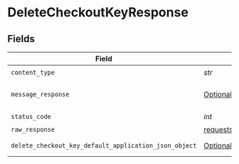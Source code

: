 # DeleteCheckoutKeyResponse


## Fields

| Field                                                                                                                   | Type                                                                                                                    | Required                                                                                                                | Description                                                                                                             |
| ----------------------------------------------------------------------------------------------------------------------- | ----------------------------------------------------------------------------------------------------------------------- | ----------------------------------------------------------------------------------------------------------------------- | ----------------------------------------------------------------------------------------------------------------------- |
| `content_type`                                                                                                          | *str*                                                                                                                   | :heavy_check_mark:                                                                                                      | N/A                                                                                                                     |
| `message_response`                                                                                                      | [Optional[DeleteCheckoutKeyMessageResponse]](../../models/operations/deletecheckoutkeymessageresponse.md)               | :heavy_minus_sign:                                                                                                      | A confirmation message.                                                                                                 |
| `status_code`                                                                                                           | *int*                                                                                                                   | :heavy_check_mark:                                                                                                      | N/A                                                                                                                     |
| `raw_response`                                                                                                          | [requests.Response](https://requests.readthedocs.io/en/latest/api/#requests.Response)                                   | :heavy_minus_sign:                                                                                                      | N/A                                                                                                                     |
| `delete_checkout_key_default_application_json_object`                                                                   | [Optional[DeleteCheckoutKeyDefaultApplicationJSON]](../../models/operations/deletecheckoutkeydefaultapplicationjson.md) | :heavy_minus_sign:                                                                                                      | Error response.                                                                                                         |